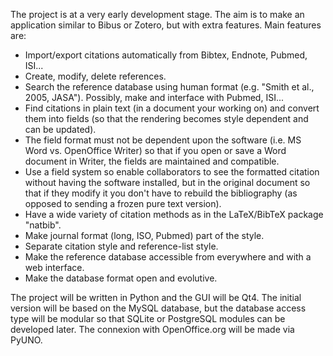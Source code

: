 The project is at a very early development stage. The aim is to make an application similar to Bibus or Zotero, but with extra features. Main features are:
  * Import/export citations automatically from Bibtex, Endnote, Pubmed, ISI...
  * Create, modify, delete references.
  * Search the reference database using human format (e.g. "Smith et al., 2005, JASA"). Possibly, make and interface with Pubmed, ISI...
  * Find citations in plain text (in a document your working on) and convert them into fields (so that the rendering becomes style dependent and can be updated).
  * The field format must not be dependent upon the software (i.e. MS Word vs. OpenOffice Writer) so that if you open or save a Word document in Writer, the fields are maintained and compatible.
  * Use a field system so enable collaborators to see the formatted citation without having the software installed, but in the original document so that if they modify it you don't have to rebuild the bibliography (as opposed to sending a frozen pure text version).
  * Have a wide variety of citation methods as in the LaTeX/BibTeX package "natbib".
  * Make journal format (long, ISO, Pubmed) part of the style.
  * Separate citation style and reference-list style.
  * Make the reference database accessible from everywhere and with a web interface.
  * Make the database format open and evolutive.

The project will be written in Python and the GUI will be Qt4. The initial version will be based on the MySQL database, but the database access type will be modular so that SQLite or PostgreSQL modules can be developed later. The connexion with OpenOffice.org will be made via PyUNO.